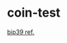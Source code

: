 # coin-test

[bip39 ref.](https://github.com/iancoleman/bip39/blob/c4f0c2908faab1452937e50a7d3a400fed42a0a8/src/js/bitcoinjs-extensions.js)